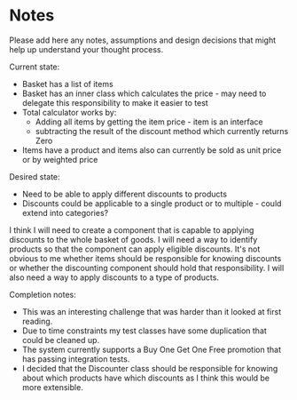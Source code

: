# Notes

Please add here any notes, assumptions and design decisions that might help up understand your thought process.

Current state:
- Basket has a list of items
- Basket has an inner class which calculates the price - may need to delegate this responsibility to make it easier to test
- Total calculator works by:
  - Adding all items by getting the item price - item is an interface
  - subtracting the result of the discount method which currently returns Zero
- Items have a product and items also can currently be sold as unit price or by weighted price

Desired state:
- Need to be able to apply different discounts to products
- Discounts could be applicable to a single product or to multiple - could extend into categories?

I think I will need to create a component that is capable to applying discounts to the whole basket of goods.
I will need a way to identify products so that the component can apply eligible discounts.
It's not obvious to me whether items should be responsible for knowing discounts or whether the discounting component should hold that responsibility.
I will also need a way to apply discounts to a type of products.

Completion notes:
- This was an interesting challenge that was harder than it looked at first reading.
- Due to time constraints my test classes have some duplication that could be cleaned up.
- The system currently supports a Buy One Get One Free promotion that has passing integration tests.
- I decided that the Discounter class should be responsible for knowing about which products have which discounts as I think this would be more extensible.

